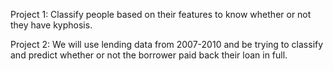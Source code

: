Project 1: Classify people based on their features to know whether or not they have kyphosis.

Project 2: We will use lending data from 2007-2010 and be trying to classify and predict whether or not the borrower paid back their loan in full.

